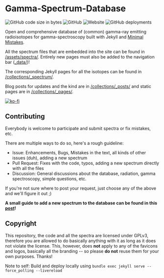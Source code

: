 # Gamma-Spectrum-Database

![GitHub code size in bytes](https://img.shields.io/github/languages/code-size/OpenGammaProject/Gamma-Spectrum-Database?style=flat-square) ![GitHub](https://img.shields.io/github/license/OpenGammaProject/Gamma-Spectrum-Database?style=flat-square) ![Website](https://img.shields.io/website?url=https%3A%2F%2Fgammadb.nuclearphoenix.xyz&style=flat-square) ![GitHub deployments](https://img.shields.io/github/deployments/OpenGammaProject/Gamma-Spectrum-Database/github-pages?label=GitHub%20%20Pages&style=flat-square)

Open and comprehensive database of (common) gamma-ray emitting radioisotopes for gamma-spectroscopy built with Jekyll and [Minimal Mistakes](https://mademistakes.com/work/minimal-mistakes-jekyll-theme/).

All the spectrum files that are embedded into the site can be found in [/assets/spectra/](/assets/spectra/). Entirely new pages must also be added to the navigation bar ([_data/](_data/))!

The corresponding Jekyll pages for all the isotopes can be found in [/collections/_spectrum/](/collections/_spectrum/).

Blog posts for updates and the kind are in [/collections/_posts/](/collections/_posts/) and static pages are in [/collections/_pages/](/collections/_pages/).

[![ko-fi](https://ko-fi.com/img/githubbutton_sm.svg)](https://ko-fi.com/J3J61GLR3G)

## Contributing

Everybody is welcome to participate and submit spectra or fix mistakes, etc.

There are multiple ways to do so, here's a rough guideline:

- Issue: Enhancements, Bugs, Mistakes in the text, all kinds of other issues (duh), adding a new spectrum
- Pull Request: Fixes with the code, typos, adding a new spectrum directly with all the files
- Discussion: General discussions about the database, radiation, gamma spectroscopy, simple questions, etc.

If you're not sure where to post your request, just choose any of the above and we'll figure it out ;)

**A small guide to add a new spectrum to the database can be found in this [post](https://gammadb.nuclearphoenix.xyz/jekyll/update/ready-for-action/#contributing)!**

## Copyright

This repository, the code and all the spectra are licensed under GPLv3, therefore you are allowed to do basically anything with it as long as it does not violate the license. This, however, does **not** apply to any of the favicons and logos, basically all the branding -- so please **do not** reuse them for your own purposes. Thanks!

Note to self: Build and deploy locally using `bundle exec jekyll serve --force_polling --livereload`
